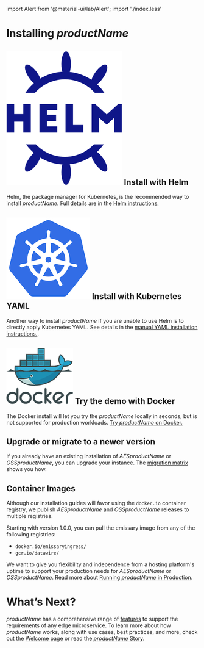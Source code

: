 import Alert from '@material-ui/lab/Alert';
import './index.less'

# Installing $productName$

## <img class="os-logo" src="../../images/helm-navy.png"/> Install with Helm
Helm, the package manager for Kubernetes, is the recommended way to install
$productName$. Full details are in the [Helm instructions.](helm/)

## <img class="os-logo" src="../../images/kubernetes.png"/> Install with Kubernetes YAML
Another way to install $productName$ if you are unable to use Helm is to
directly apply Kubernetes YAML. See details in the
[manual YAML installation instructions.](yaml-install).

## <img class="os-logo" src="../../images/docker.png"/> Try the demo with Docker
The Docker install will let you try the $productName$ locally in seconds,
but is not supported for production workloads. [Try $productName$ on Docker.](docker/)

## Upgrade or migrate to a newer version
If you already have an existing installation of $AESproductName$ or
$OSSproductName$, you can upgrade your instance. The [migration matrix](migration-matrix/)
shows you how.

## Container Images
Although our installation guides will favor using the `docker.io` container registry,
we publish $AESproductName$ and $OSSproductName$ releases to multiple registries.

Starting with version 1.0.0, you can pull the emissary image from any of the following registries:
- `docker.io/emissaryingress/`
- `gcr.io/datawire/`

We want to give you flexibility and independence from a hosting platform's uptime to support
your production needs for $AESproductName$ or $OSSproductName$. Read more about
[Running $productName$ in Production](../running).

# What’s Next?
$productName$ has a comprehensive range of [features](/features/) to
support the requirements of any edge microservice. To learn more about how $productName$ works, along with use cases, best practices, and more,
check out the [Welcome page](../../) or read the [$productName$
Story](../../about/why-ambassador).
